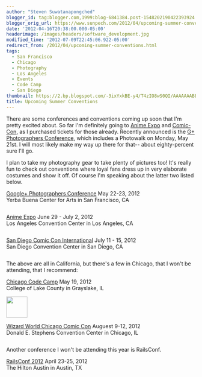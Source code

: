 ```yaml
---
author: "Steven Suwatanapongched"
blogger_id: tag:blogger.com,1999:blog-6841384.post-1548202190422393924
blogger_orig_url: https://www.sunpech.com/2012/04/upcoming-summer-conventions.html
date: '2012-04-16T20:38:00.000-05:00'
headerimage: /images/headers/software_development.jpg
modified_time: '2012-07-09T22:45:06.922-05:00'
redirect_from: /2012/04/upcoming-summer-conventions.html
tags:
  - San Francisco
  - Chicago
  - Photography
  - Los Angeles
  - Events
  - Code Camp
  - San Diego
thumbnail: https://2.bp.blogspot.com/-3ixYxkBE-y4/T4zIO8wS0QI/AAAAAAABEik/P5hTKN4pEao/s600/GooglePlus_Conference.jpg
title: Upcoming Summer Conventions
---
```



There are some conferences and conventions coming up soon that I'm pretty excited about. So far I'm definitely going to <a href="https://www.anime-expo.org/">Anime Expo</a> and <a href="https://www.comic-con.org/cci/">Comic-Con</a>, as I purchased tickets for those already. Recently announced is the <a href="https://gpluspc.com/">G+ Photographers Conference</a>, which includes a Photowalk on Monday, May 21st. I will most likely make my way up there for that-- about eighty-percent sure I'll go.

I plan to take my photography gear to take plenty of pictures too! It's really fun to check out conventions where loyal fans dress up in very elaborate costumes and show it off. Of course I'm speaking about the latter two listed below.

<a href="https://gpluspc.com/">Google+ Photographers Conference</a>
May 22-23, 2012<br/>
Yerba Buena Center for Arts in San Francisco, CA

<img   border="0" src="https://2.bp.blogspot.com/-3ixYxkBE-y4/T4zIO8wS0QI/AAAAAAABEik/P5hTKN4pEao/s600/GooglePlus_Conference.jpg" alt="" />

<a href="https://www.anime-expo.org/">Anime Expo</a>
June 29 - July 2, 2012<br/>
Los Angeles Convention Center in Los Angeles, CA

<img   border="0" src="https://4.bp.blogspot.com/-5-YMp8mosdU/T4zIOyH86aI/AAAAAAABEio/Y5UyRnAxv4E/s600/anime_expo.jpg" alt="" />

<a href="https://www.comic-con.org/cci/">San Diego Comic Con International</a>
July 11 - 15, 2012<br/>
San Diego Convention Center in San Diego, CA

<img   border="0" src="https://3.bp.blogspot.com/-kak9h2BH910/T4zIO7NPRlI/AAAAAAABEis/FG8OzAk4z4c/s600/SDCC.jpg" alt="" />

The above are all in California, but there's a few in Chicago, that I won't be attending, that I  recommend:

<a href="https://chicagocodecamp.com/">Chicago Code Camp</a>
May 19, 2012<br/>
College of Lake County in Grayslake, IL

<img   border="0" height="56" src="https://3.bp.blogspot.com/-b4CiLsMZ2LE/T4zJDHFbN_I/AAAAAAABEjA/vR8JOJ8EymI/s320/Chicago_Code_Camp.png" alt=""  />

<a href="https://www.wizardworldcomiccon.com/chicago.html">Wizard World Chicago Comic Con</a>
Auguest 9-12, 2012<br/>
Donald E. Stephens Convention Center in Chicago, IL

<img   border="0" src="https://3.bp.blogspot.com/-4DZ-AJTCj8Q/T44KPiGUTEI/AAAAAAABErM/wZjsqUmVCbs/s600/wizard_world.jpg" alt="" />

Another conference I won't be attending this year is RailsConf.

<a href="https://railsconf2012.com/">RailsConf 2012</a>
April 23-25, 2012<br/>
The Hilton Austin in Austin, TX